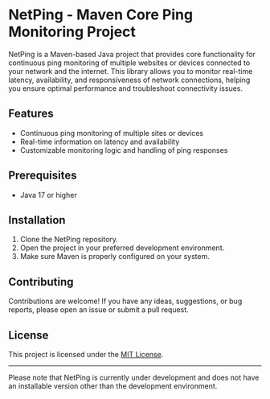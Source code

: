 # NetPing - Maven Core Ping Monitoring Project

NetPing is a Maven-based Java project that provides core functionality for continuous ping monitoring of multiple websites or devices connected to your network and the internet. This library allows you to monitor real-time latency, availability, and responsiveness of network connections, helping you ensure optimal performance and troubleshoot connectivity issues.

## Features
- Continuous ping monitoring of multiple sites or devices
- Real-time information on latency and availability
- Customizable monitoring logic and handling of ping responses

## Prerequisites
- Java 17 or higher

## Installation
1. Clone the NetPing repository.
2. Open the project in your preferred development environment.
3. Make sure Maven is properly configured on your system.

## Contributing
Contributions are welcome! If you have any ideas, suggestions, or bug reports, please open an issue or submit a pull request.

## License
This project is licensed under the [MIT License](LICENSE).

---

Please note that NetPing is currently under development and does not have an installable version other than the development environment.
